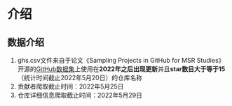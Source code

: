 # 介绍
## 数据介绍
1. ghs.csv文件来自于论文《Sampling Projects in GitHub for MSR Studies》开源的[GitHub数据集](https://seart-ghs.si.usi.ch)上使用在**2022年之后出现更新**并且**star数目大于等于15**（统计时间截止2022年5月20日）的仓库名称
2. 贡献者爬取截止时间：2022年5月25日
3. 仓库详细信息爬取截止时间：2022年5月29日
